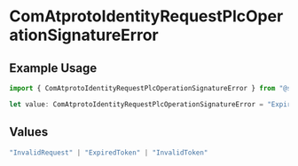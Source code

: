 # ComAtprotoIdentityRequestPlcOperationSignatureError

## Example Usage

```typescript
import { ComAtprotoIdentityRequestPlcOperationSignatureError } from "@speakeasy-api/bluesky/models/errors";

let value: ComAtprotoIdentityRequestPlcOperationSignatureError = "ExpiredToken";
```

## Values

```typescript
"InvalidRequest" | "ExpiredToken" | "InvalidToken"
```